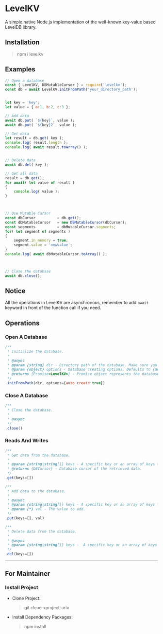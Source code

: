 # LevelKV #
A simple native Node.js implementation of the well-known key-value based LevelDB library.



## Installation ##
> npm  i levelkv



## Examples ##
```javascript
// Open a database
const { LevelKV, DBMutableCursor } = require('levelkv');
const db = await LevelKV.initFromPath('your_directory_path');


let key = 'key';
let value = { a:1, b:2, c:3 };

// Add data
await db.put( `${key}`, value );
await db.put( `${key}2`, value );

// Get data
let result = db.get( key );
console.log( result.length );
console.log( await result.toArray() );


// Delete data
await db.del( key );

// Get all data
result = db.get();
for await( let value of result )
{
    console.log( value );
}



// Use Mutable Cursor
const dbCursor          = db.get();
const dbMutableCursor 	= new DBMutableCursor(dbCursor);
const segments          = dbMutableCursor.segments;
for( let segment of segments )
{
    segment.in_memory = true;
    segment.value = 'newValue';
}
console.log( await dbMutableCursor.toArray() );



// Close the database
await db.close();
```



## Notice ##
All the operations in LevelKV are asynchronous, remember to add `await` keyword in front of the function call if you need.



## Operations ##
### Open A Database ###
```javascript
/**
 * Initialize the database.
 *
 * @async
 * @param {string} dir - Directory path of the database. Make sure you have created or it will fail if the directory does not exist.
 * @param {object} options - Database creating options. Defaults to {auto_create:true}, which means create a new database automatically if not exist.
 * @returns {Promise<LevelKV>} - Promise object represents the database itself.
 */
.initFromPath(dir, options={auto_create:true})
```

### Close A Database ###
```javascript
/**
 * Close the database.
 *
 * @async
 */
.close()
```

### Reads And Writes  ###
```javascript
/**
 * Get data from the database.
 *
 * @param {string|string[]} keys - A specific key or an array of keys to retrieve, if not given it will retrieve all data from the database.
 * @returns {DBCursor} - Database cursor of the retrieved data.
 */
.get(keys=[])
```
```javascript
/**
 * Add data to the database.
 *
 * @async
 * @param {string|string[]} keys - A specific key or an array of keys to add.
 * @param {*} val - The value to add.
 */
.put(keys=[], val)
```
```javascript
/**
 * Delete data from the database.
 *
 * @async
 * @param {string|string[]} keys -  A specific key or an array of keys to delete.
 */
.del(keys=[])
```



---
## For Maintainer ##
### Install Project ###
* Clone Project:
    > git clone \<project-url\>
* Install Dependency Packages:
    > npm install
